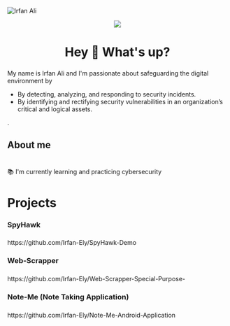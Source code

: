 
![Irfan Ali](https://github.com/Irfan-Ely/Irfan-Ely/assets/118766951/31652652-e726-4344-af2d-364b880f36f7)

<div align="center">
  <img src="https://visitor-badge.laobi.icu/badge?page_id=irfan-ely.irfan-ely&"  />
</div>
<h1 align="center">Hey 👋 What's up?</h1>

###


<p align="left">My name is Irfan Ali and I'm passionate about safeguarding the digital environment by 
  <ul><li> By detecting, analyzing, and responding to security incidents.
</li>
  <li> By identifying and rectifying security vulnerabilities in an organization’s critical and logical assets.</li>
  </ul>
  .</p>

###

<h2 align="left">About me</h2>

###

<p align="left"><br>📚 I'm currently learning and practicing cybersecurity<br></p>

###
###



<h1 align="left">Projects</h1>

###

<h3 align="left">SpyHawk</h3>

###

<p align="left">https://github.com/Irfan-Ely/SpyHawk-Demo</p>

###

<h3 align="left">Web-Scrapper</h3>

###

<p align="left">https://github.com/Irfan-Ely/Web-Scrapper-Special-Purpose-</p>


###

<h3 align="left">Note-Me (Note Taking Application)</h3>

###

<p align="left">https://github.com/Irfan-Ely/Note-Me-Android-Application</p>


###


